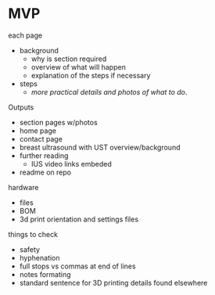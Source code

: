 # MVP

each page
- background
  - why is section required
  - overview of what will happen
  - explanation of the steps if necessary
- steps
  - *more practical details and photos of what to do*.


Outputs
- section pages w/photos
- home page
- contact page
- breast ultrasound with UST overview/background 
- further reading
  - IUS video links embeded
- readme on repo

hardware
- files
- BOM
- 3d print orientation and settings files

things to check
- safety
- hyphenation
- full stops vs commas at end of lines
- notes formating
- standard sentence for 3D printing  details found elsewhere
